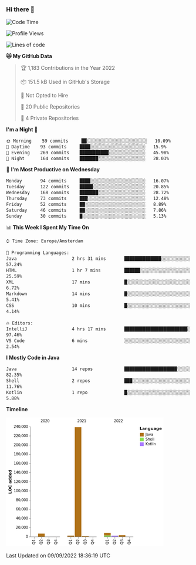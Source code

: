 ### Hi there 👋


<!--START_SECTION:waka-->
![Code Time](http://img.shields.io/badge/Code%20Time-2%2C483%20hrs%2033%20mins-blue)

![Profile Views](http://img.shields.io/badge/Profile%20Views-0-blue)

![Lines of code](https://img.shields.io/badge/From%20Hello%20World%20I%27ve%20Written-262%20Thousand%20lines%20of%20code-blue)

**🐱 My GitHub Data** 

> 🏆 1,183 Contributions in the Year 2022
 > 
> 📦 151.5 kB Used in GitHub's Storage 
 > 
> 🚫 Not Opted to Hire
 > 
> 📜 20 Public Repositories 
 > 
> 🔑 4 Private Repositories  
 > 
**I'm a Night 🦉** 

```text
🌞 Morning    59 commits     ██░░░░░░░░░░░░░░░░░░░░░░░   10.09% 
🌆 Daytime    93 commits     ████░░░░░░░░░░░░░░░░░░░░░   15.9% 
🌃 Evening    269 commits    ███████████░░░░░░░░░░░░░░   45.98% 
🌙 Night      164 commits    ███████░░░░░░░░░░░░░░░░░░   28.03%

```
📅 **I'm Most Productive on Wednesday** 

```text
Monday       94 commits     ████░░░░░░░░░░░░░░░░░░░░░   16.07% 
Tuesday      122 commits    █████░░░░░░░░░░░░░░░░░░░░   20.85% 
Wednesday    168 commits    ███████░░░░░░░░░░░░░░░░░░   28.72% 
Thursday     73 commits     ███░░░░░░░░░░░░░░░░░░░░░░   12.48% 
Friday       52 commits     ██░░░░░░░░░░░░░░░░░░░░░░░   8.89% 
Saturday     46 commits     ██░░░░░░░░░░░░░░░░░░░░░░░   7.86% 
Sunday       30 commits     █░░░░░░░░░░░░░░░░░░░░░░░░   5.13%

```


📊 **This Week I Spent My Time On** 

```text
⌚︎ Time Zone: Europe/Amsterdam

💬 Programming Languages: 
Java                     2 hrs 31 mins       ██████████████░░░░░░░░░░░   57.24% 
HTML                     1 hr 7 mins         ██████░░░░░░░░░░░░░░░░░░░   25.59% 
XML                      17 mins             █░░░░░░░░░░░░░░░░░░░░░░░░   6.72% 
Markdown                 14 mins             █░░░░░░░░░░░░░░░░░░░░░░░░   5.41% 
CSS                      10 mins             █░░░░░░░░░░░░░░░░░░░░░░░░   4.14%

🔥 Editors: 
IntelliJ                 4 hrs 17 mins       ████████████████████████░   97.46% 
VS Code                  6 mins              ░░░░░░░░░░░░░░░░░░░░░░░░░   2.54%

```

**I Mostly Code in Java** 

```text
Java                     14 repos            ████████████████████░░░░░   82.35% 
Shell                    2 repos             ███░░░░░░░░░░░░░░░░░░░░░░   11.76% 
Kotlin                   1 repo              █░░░░░░░░░░░░░░░░░░░░░░░░   5.88%

```


**Timeline**

![Chart not found](https://raw.githubusercontent.com/powercasgamer/powercasgamer/master/charts/bar_graph.png) 


 Last Updated on 09/09/2022 18:36:19 UTC
<!--END_SECTION:waka-->
